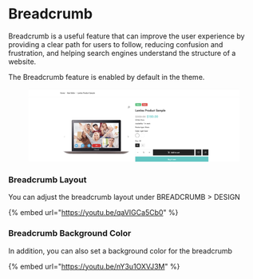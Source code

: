 # Breadcrumb

Breadcrumb is a useful feature that can improve the user experience by providing a clear path for users to follow, reducing confusion and frustration, and helping search engines understand the structure of a website.

The Breadcrumb feature is enabled by default in the theme.

<figure><img src="../.gitbook/assets/Screenshot 2023-04-19 at 21.02.37.png" alt=""><figcaption></figcaption></figure>

### Breadcrumb Layout&#x20;

You can adjust the breadcrumb layout under BREADCRUMB > DESIGN&#x20;

{% embed url="https://youtu.be/qaVIGCa5Cb0" %}

### Breadcrumb Background Color

In addition, you can also set a background color for the breadcrumb

{% embed url="https://youtu.be/nY3u1OXVJ3M" %}

